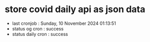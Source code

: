 # store covid daily api as json data

- last cronjob : Sunday, 10 November 2024 01:13:51
- status og cron : success
- status daily cron : success
      
      